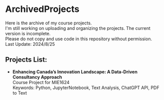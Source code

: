 # ArchivedProjects
Here is the archive of my course projects.\
I'm still working on uploading and organizing the projects. The current version is incomplete.\
Please do not copy and use code in this repository without permission.\
Last Update: 2024/8/25
## Projects List:
- **Enhancing Canada’s Innovation Landscape: A Data-Driven Consultancy Approach**\
  Course Project for MIE1624\
  Keywords: Python, JupyterNotebook, Text Analysis, ChatGPT API, PDF to Text
